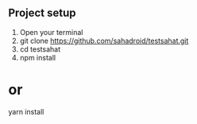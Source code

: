 ## Project setup

1. Open your terminal
2. git clone https://github.com/sahadroid/testsahat.git 
3. cd testsahat
4. npm install
# or
yarn install

